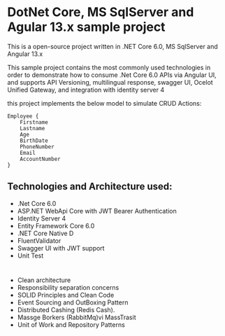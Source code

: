 # DotNet Core, MS SqlServer and Agular 13.x sample project


This is a open-source project written in .NET Core 6.0, MS SqlServer and Angular 13.x

This sample project contains the most commonly used technologies in order to demonstrate how to consume .Net Core 6.0 APIs via Angular UI, 
and supports API Versioning, multilingual response, swagger UI, Ocelot Unified Gateway, and integration with identity server 4 

 
this project implements the below model to simulate CRUD Actions:

```
Employee {
	Firstname
	Lastname
	Age
	BirthDate
	PhoneNumber
	Email
	AccountNumber
}
```


## Technologies and Architecture used:
- .Net Core 6.0 
- ASP.NET WebApi Core with JWT Bearer Authentication
- Identity Server 4
- Entity Framework Core 6.0
- .NET Core Native D
- FluentValidator
- Swagger UI with JWT support
- Unit Test
# 
- Clean architecture
- Responsibility separation concerns
- SOLID Principles and Clean Code
- Event Sourcing and OutBoxing Pattern
- Distributed Cashing (Redis Cash).
- Massge Borkers (RabbitMq)vi MassTrasit
- Unit of Work and Repository Patterns
